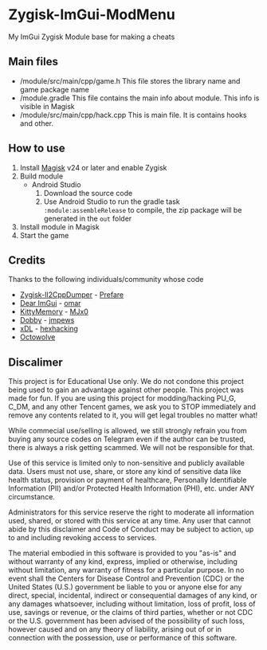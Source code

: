 # Zygisk-ImGui-ModMenu
My ImGui Zygisk Module base for making a cheats

## Main files
- /module/src/main/cpp/game.h
  This file stores the library name and game package name
- /module.gradle
  This file contains the main info about module. This info is visible in Magisk
- /module/src/main/cpp/hack.cpp
  This is main file. It is contains hooks and other.

## How to use
1. Install [Magisk](https://github.com/topjohnwu/Magisk) v24 or later and enable Zygisk
2. Build module
   - Android Studio
      1. Download the source code
      2. Use Android Studio to run the gradle task `:module:assembleRelease` to compile, the zip package will be generated in the `out` folder
3. Install module in Magisk
4. Start the game

## Credits
Thanks to the following individuals/community whose code
- [Zygisk-Il2CppDumper](https://github.com/Perfare/Zygisk-Il2CppDumper) - [Prefare](https://github.com/Perfare)
- [Dear ImGui](https://github.com/ocornut/imgui) - [omar](https://github.com/ocornut)
- [KittyMemory](https://github.com/MJx0/KittyMemory) - [MJx0](https://github.com/MJx0)
- [Dobby](https://github.com/jmpews/Dobby) - [jmpews](https://github.com/jmpews)
- [xDL](https://github.com/hexhacking/xDL) - [hexhacking](https://github.com/hexhacking)
- [Octowolve](https://github.com/Octowolve/Unity-ImGUI-Android/blob/main/src/utils.cpp)

## Discalimer

This project is for Educational Use only. We do not condone this project being used to gain an advantage against other people. This project was made for fun. If you are using this project for modding/hacking PU_G, C_DM, and any other Tencent games, we ask you to STOP immediately and remove any contents related to it, you will get legal troubles no matter what!

While commecial use/selling is allowed, we still strongly refrain you from buying any source codes on Telegram even if the author can be trusted, there is always a risk getting scammed. We will not be responsible for that.

Use of this service is limited only to non-sensitive and publicly available data. Users must not use, share, or store any kind of sensitive data like health status, provision or payment of healthcare, Personally Identifiable Information (PII) and/or Protected Health Information (PHI), etc. under ANY circumstance.

Administrators for this service reserve the right to moderate all information used, shared, or stored with this service at any time. Any user that cannot abide by this disclaimer and Code of Conduct may be subject to action, up to and including revoking access to services.

The material embodied in this software is provided to you "as-is" and without warranty of any kind, express, implied or otherwise, including without limitation, any warranty of fitness for a particular purpose. In no event shall the Centers for Disease Control and Prevention (CDC) or the United States (U.S.) government be liable to you or anyone else for any direct, special, incidental, indirect or consequential damages of any kind, or any damages whatsoever, including without limitation, loss of profit, loss of use, savings or revenue, or the claims of third parties, whether or not CDC or the U.S. government has been advised of the possibility of such loss, however caused and on any theory of liability, arising out of or in connection with the possession, use or performance of this software.

